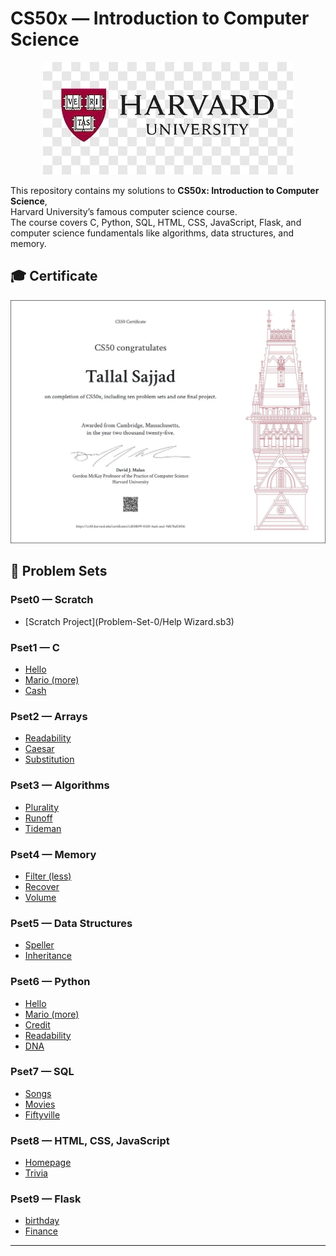 # CS50x — Introduction to Computer Science

<!-- 1. Harvard Logo -->
<p align="center">
  <img src="static/WhatsApp Image 2025-09-07 at 12.29.06.jpeg" alt="Harvard Logo" width="400"/>
</p>

<!-- 2. Course Explanation -->
This repository contains my solutions to **CS50x: Introduction to Computer Science**,  
Harvard University’s famous computer science course.  
The course covers C, Python, SQL, HTML, CSS, JavaScript, Flask, and computer science fundamentals like algorithms, data structures, and memory.  

<!-- 3. Certificate -->
## 🎓 Certificate
<p align="center">
  <img src="static/WhatsApp Image 2025-09-08 at 16.28.01.jpeg" alt="CS50x Certificate" width="600"/>
</p>

<!-- 4. Problem Sets -->
## 📂 Problem Sets

### Pset0 — Scratch
- [Scratch Project](Problem-Set-0/Help Wizard.sb3)

### Pset1 — C
- [Hello](Problem-Set-1/me/hello.c)
- [Mario (more)](Problem-Set-1/mario-more/mario.c)  
- [Cash](Problem-Set-1/cash/cash.c) 

### Pset2 — Arrays
- [Readability](Problem-Set-2/readability/readability.c)  
- [Caesar](Problem-Set-2/caesar/caesar.c)  
- [Substitution](Problem-Set-2/scrabble/scrabble.c)  

### Pset3 — Algorithms
- [Plurality](Problem-Set-3/plurality/plurality.c)  
- [Runoff](Problem-Set-3/runoff/runoff.c)  
- [Tideman](Problem-Set-3/sort/answers.txt)  

### Pset4 — Memory
- [Filter (less)](Problem-Set-4/filter-less/filter.c)   
- [Recover](Problem-Set-4/recover/recover.c) 
- [Volume](Problem-Set-4/volume/volume.c)

### Pset5 — Data Structures
- [Speller](Problem-Set-5/speller/speller.c)
- [Inheritance](Problem-Set-5/inheritance/inheritance.c)

### Pset6 — Python
- [Hello](Problem-Set-6/sentimental-hello/hello.py)
- [Mario (more)](Problem-Set-6/sentimental-mario-more/mario.py)   
- [Credit](Problem-Set-6/sentimental-credit/credit.py)  
- [Readability](Problem-Set-6/sentimental-readability/readability.py)  
- [DNA](Problem-Set-6/dna/dna.py)  

### Pset7 — SQL
- [Songs](Problem-Set-7/songs/)
- [Movies](Problem-Set-7/movies/)  
- [Fiftyville](Problem-Set-7/fiftyville/)  

### Pset8 — HTML, CSS, JavaScript
- [Homepage](Problem-Set-8/homepage/) 
- [Trivia](Problem-Set-8/trivia)

### Pset9 — Flask
- [birthday](Problem-Set-9/birthdays/)
- [Finance](Problem-Set-9/finance/)

---
